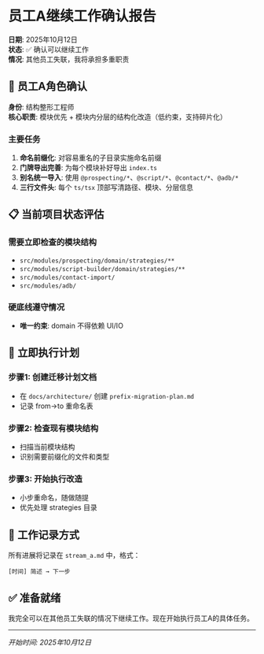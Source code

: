 # 员工A继续工作确认报告

**日期**: 2025年10月12日  
**状态**: ✅ 确认可以继续工作  
**情况**: 其他员工失联，我将承担多重职责

## 🎯 员工A角色确认

**身份**: 结构整形工程师  
**核心职责**: 模块优先 + 模块内分层的结构化改造（低约束，支持碎片化）

### 主要任务
1. **命名前缀化**: 对容易重名的子目录实施命名前缀
2. **门牌导出完善**: 为每个模块补好导出 `index.ts`
3. **别名统一导入**: 使用 `@prospecting/*`、`@script/*`、`@contact/*`、`@adb/*`
4. **三行文件头**: 每个 `ts/tsx` 顶部写清路径、模块、分层信息

## 📋 当前项目状态评估

### 需要立即检查的模块结构
- `src/modules/prospecting/domain/strategies/**`
- `src/modules/script-builder/domain/strategies/**`
- `src/modules/contact-import/`
- `src/modules/adb/`

### 硬底线遵守情况
- **唯一约束**: domain 不得依赖 UI/IO

## 🚀 立即执行计划

### 步骤1: 创建迁移计划文档
- 在 `docs/architecture/` 创建 `prefix-migration-plan.md`
- 记录 from→to 重命名表

### 步骤2: 检查现有模块结构
- 扫描当前模块结构
- 识别需要前缀化的文件和类型

### 步骤3: 开始执行改造
- 小步重命名，随做随提
- 优先处理 strategies 目录

## 📝 工作记录方式

所有进展将记录在 `stream_a.md` 中，格式：
```
[时间] 简述 → 下一步
```

## ✅ 准备就绪

我完全可以在其他员工失联的情况下继续工作。现在开始执行员工A的具体任务。

---
*开始时间: 2025年10月12日*